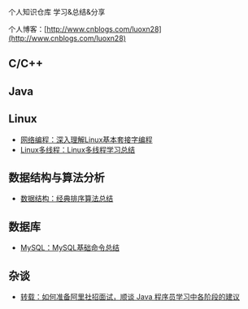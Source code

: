 个人知识仓库 学习&总结&分享

个人博客：[http://www.cnblogs.com/luoxn28](http://www.cnblogs.com/luoxn28)

## C/C++

## Java

## Linux
- [网络编程：深入理解Linux基本套接字编程](https://github.com/luoxn28/ThinkInTechnology/issues/1)
- [Linux多线程：Linux多线程学习总结](https://github.com/luoxn28/ThinkInTechnology/issues/5)

## 数据结构与算法分析
- [数据结构：经典排序算法总结](https://github.com/luoxn28/ThinkInTechnology/issues/3)

## 数据库
- [MySQL：MySQL基础命令总结](https://github.com/luoxn28/ThinkInTechnology/issues/2)

## 杂谈
- [转载：如何准备阿里社招面试，顺谈 Java 程序员学习中各阶段的建议](https://github.com/luoxn28/ThinkInTechnology/issues/4)
